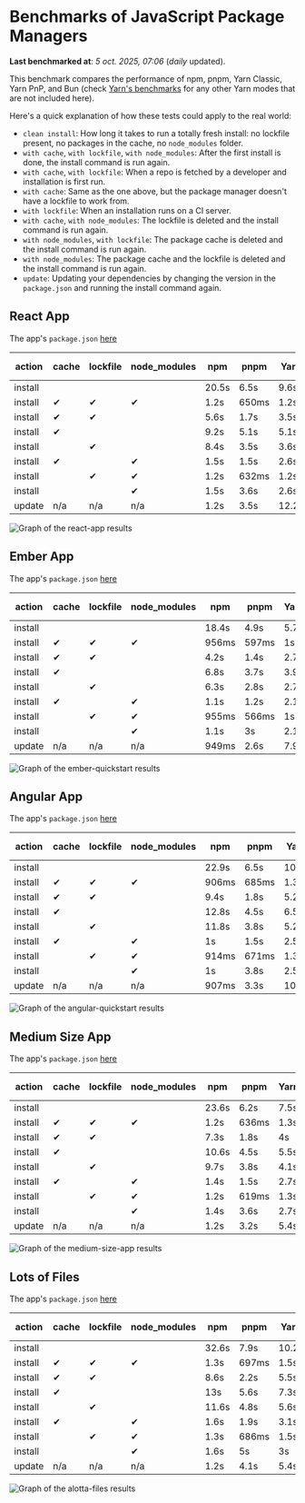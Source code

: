 # Benchmarks of JavaScript Package Managers

**Last benchmarked at**: _5 oct. 2025, 07:06_ (_daily_ updated).

This benchmark compares the performance of npm, pnpm, Yarn Classic, Yarn PnP, and Bun (check [Yarn's benchmarks](https://yarnpkg.com/benchmarks) for any other Yarn modes that are not included here).

Here's a quick explanation of how these tests could apply to the real world:

- `clean install`: How long it takes to run a totally fresh install: no lockfile present, no packages in the cache, no `node_modules` folder.
- `with cache`, `with lockfile`, `with node_modules`: After the first install is done, the install command is run again.
- `with cache`, `with lockfile`: When a repo is fetched by a developer and installation is first run.
- `with cache`: Same as the one above, but the package manager doesn't have a lockfile to work from.
- `with lockfile`: When an installation runs on a CI server.
- `with cache`, `with node_modules`: The lockfile is deleted and the install command is run again.
- `with node_modules`, `with lockfile`: The package cache is deleted and the install command is run again.
- `with node_modules`: The package cache and the lockfile is deleted and the install command is run again.
- `update`: Updating your dependencies by changing the version in the `package.json` and running the install command again.

## React App

The app's `package.json` [here](./fixtures/react-app/package.json)

| action  | cache | lockfile | node_modules| npm | pnpm | Yarn | Yarn PnP | Bun |
| ---     | ---   | ---      | ---         | --- | ---  | ---  | ---      | --- |
| install |       |          |             | 20.5s | 6.5s | 9.6s | 2.7s | 1.4s |
| install | ✔     | ✔        | ✔           | 1.2s | 650ms | 1.2s | n/a | 34ms |
| install | ✔     | ✔        |             | 5.6s | 1.7s | 3.5s | 993ms | 446ms |
| install | ✔     |          |             | 9.2s | 5.1s | 5.1s | 2.3s | 420ms |
| install |       | ✔        |             | 8.4s | 3.5s | 3.6s | 984ms | 418ms |
| install | ✔     |          | ✔           | 1.5s | 1.5s | 2.6s | n/a | 34ms |
| install |       | ✔        | ✔           | 1.2s | 632ms | 1.2s | n/a | 31ms |
| install |       |          | ✔           | 1.5s | 3.6s | 2.6s | n/a | 31ms |
| update  | n/a | n/a | n/a | 1.2s | 3.5s | 12.2s | 3.2s | 35ms |

<img alt="Graph of the react-app results" src="results/img/react-app.svg" />

## Ember App

The app's `package.json` [here](./fixtures/ember-quickstart/package.json)

| action  | cache | lockfile | node_modules| npm | pnpm | Yarn | Yarn PnP | Bun |
| ---     | ---   | ---      | ---         | --- | ---  | ---  | ---      | --- |
| install |       |          |             | 18.4s | 4.9s | 5.7s | 2.3s | 1s |
| install | ✔     | ✔        | ✔           | 956ms | 597ms | 1s | n/a | 27ms |
| install | ✔     | ✔        |             | 4.2s | 1.4s | 2.7s | 860ms | 334ms |
| install | ✔     |          |             | 6.8s | 3.7s | 3.9s | 2s | 329ms |
| install |       | ✔        |             | 6.3s | 2.8s | 2.7s | 867ms | 332ms |
| install | ✔     |          | ✔           | 1.1s | 1.2s | 2.1s | n/a | 26ms |
| install |       | ✔        | ✔           | 955ms | 566ms | 1s | n/a | 24ms |
| install |       |          | ✔           | 1.1s | 3s | 2.1s | n/a | 24ms |
| update  | n/a | n/a | n/a | 949ms | 2.6s | 7.9s | 2.8s | 27ms |

<img alt="Graph of the ember-quickstart results" src="results/img/ember-quickstart.svg" />

## Angular App

The app's `package.json` [here](./fixtures/angular-quickstart/package.json)

| action  | cache | lockfile | node_modules| npm | pnpm | Yarn | Yarn PnP | Bun |
| ---     | ---   | ---      | ---         | --- | ---  | ---  | ---      | --- |
| install |       |          |             | 22.9s | 6.5s | 10.7s | 2.9s | 1.7s |
| install | ✔     | ✔        | ✔           | 906ms | 685ms | 1.3s | n/a | 29ms |
| install | ✔     | ✔        |             | 9.4s | 1.8s | 5.2s | 1.2s | 827ms |
| install | ✔     |          |             | 12.8s | 4.5s | 6.5s | 2.3s | 804ms |
| install |       | ✔        |             | 11.8s | 3.8s | 5.2s | 1.2s | 821ms |
| install | ✔     |          | ✔           | 1s | 1.5s | 2.5s | n/a | 28ms |
| install |       | ✔        | ✔           | 914ms | 671ms | 1.3s | n/a | 25ms |
| install |       |          | ✔           | 1s | 3.8s | 2.5s | n/a | 25ms |
| update  | n/a | n/a | n/a | 907ms | 3.3s | 10.3s | 2.8s | 33ms |

<img alt="Graph of the angular-quickstart results" src="results/img/angular-quickstart.svg" />

## Medium Size App

The app's `package.json` [here](./fixtures/medium-size-app/package.json)

| action  | cache | lockfile | node_modules| npm | pnpm | Yarn | Yarn PnP | Bun |
| ---     | ---   | ---      | ---         | --- | ---  | ---  | ---      | --- |
| install |       |          |             | 23.6s | 6.2s | 7.5s | 3s | 1.4s |
| install | ✔     | ✔        | ✔           | 1.2s | 636ms | 1.3s | n/a | 31ms |
| install | ✔     | ✔        |             | 7.3s | 1.8s | 4s | 1.1s | 469ms |
| install | ✔     |          |             | 10.6s | 4.5s | 5.5s | 2.5s | 462ms |
| install |       | ✔        |             | 9.7s | 3.8s | 4.1s | 1.1s | 455ms |
| install | ✔     |          | ✔           | 1.4s | 1.5s | 2.7s | n/a | 31ms |
| install |       | ✔        | ✔           | 1.2s | 619ms | 1.3s | n/a | 27ms |
| install |       |          | ✔           | 1.4s | 3.6s | 2.7s | n/a | 27ms |
| update  | n/a | n/a | n/a | 1.2s | 3.2s | 5.4s | 2.4s | 38ms |

<img alt="Graph of the medium-size-app results" src="results/img/medium-size-app.svg" />

## Lots of Files

The app's `package.json` [here](./fixtures/alotta-files/package.json)

| action  | cache | lockfile | node_modules| npm | pnpm | Yarn | Yarn PnP | Bun |
| ---     | ---   | ---      | ---         | --- | ---  | ---  | ---      | --- |
| install |       |          |             | 32.6s | 7.9s | 10.2s | 3.4s | 1.8s |
| install | ✔     | ✔        | ✔           | 1.3s | 697ms | 1.5s | n/a | 40ms |
| install | ✔     | ✔        |             | 8.6s | 2.2s | 5.5s | 1.3s | 696ms |
| install | ✔     |          |             | 13s | 5.6s | 7.3s | 2.8s | 696ms |
| install |       | ✔        |             | 11.6s | 4.8s | 5.6s | 1.3s | 700ms |
| install | ✔     |          | ✔           | 1.6s | 1.9s | 3.1s | n/a | 39ms |
| install |       | ✔        | ✔           | 1.3s | 686ms | 1.5s | n/a | 36ms |
| install |       |          | ✔           | 1.6s | 5s | 3s | n/a | 35ms |
| update  | n/a | n/a | n/a | 1.2s | 4.1s | 5.4s | 2.9s | 86ms |

<img alt="Graph of the alotta-files results" src="results/img/alotta-files.svg" />